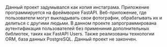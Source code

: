 Данный проект задумывался как копия инстаграма. Приложение программируется на фреймворке FastAPI.
Веб-приложение, где пользователи могут выкладывать свои фотографии, обрабатывать их и делиться с другими людьми.
В данном проекте запрограммирована аутентификация пользователей без примениния дополнительных библиотек, таких как FastAPI Users.
Также реализованы технологии ORM, база данных PostgreSQL.
Данный проект не закончен.
